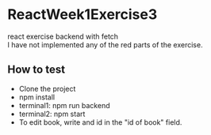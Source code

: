 # ReactWeek1Exercise3
react exercise backend with fetch<br>
I have not implemented any of the red parts of the exercise.
## How to test
* Clone the project
* npm install
* terminal1: npm run backend
* terminal2: npm start
* To edit book, write and id in the "id of book" field.
